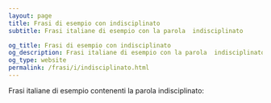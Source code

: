 ```yaml
---
layout: page
title: Frasi di esempio con indisciplinato 
subtitle: Frasi italiane di esempio con la parola  indisciplinato

og_title: Frasi di esempio con indisciplinato 
og_description: Frasi italiane di esempio con la parola  indisciplinato
og_type: website
permalink: /frasi/i/indisciplinato.html
---
```


Frasi italiane di esempio contenenti la parola indisciplinato:


